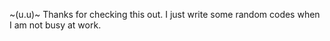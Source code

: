 
~(u.u)~ Thanks for checking this out. I just write some random codes when I am not busy at work.


